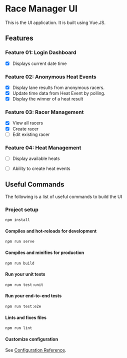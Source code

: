 # Race Manager UI
This is the UI application. It is built using Vue.JS.

## Features

### Feature 01: Login Dashboard
- [x] Displays current date time

### Feature 02: Anonymous Heat Events
- [x] Display lane results from anonymous racers. 
- [x] Update time data from Heat Event by polling.
- [x] Display the winner of a heat result

### Feature 03: Racer Management
- [x] View all racers
- [x] Create racer
- [ ] Edit existing racer
 
### Feature 04: Heat Management
- [ ] Display available heats
- [ ] Ability to create heat events



## Useful Commands
The following is a list of useful commands to build the UI


### Project setup
```
npm install
```

#### Compiles and hot-reloads for development
```
npm run serve
```

#### Compiles and minifies for production
```
npm run build
```

#### Run your unit tests
```
npm run test:unit
```

#### Run your end-to-end tests
```
npm run test:e2e
```

#### Lints and fixes files
```
npm run lint
```

#### Customize configuration
See [Configuration Reference](https://cli.vuejs.org/config/).
